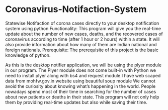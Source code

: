 # Coronavirus-Notifaction-System
Statewise Notifaction of corona cases directly to your desktop notification system using python
Functionality:
This program will give you the real-time update about the number of new cases, deaths, and the recovered cases of coronavirus according to time (after 1 hour or 2 hours) within a state. It will also provide information about how many of them are Indian national and foreign nationals.
Prerequisite: The prerequisite of this project is the basic knowledge of python.


 
As this is the desktop notifier application, we will be using the plyer module in our program.  The Plyer module does not come built-in with Python we need to install plyer along with bs4 and request module.I have web scaped data from mohfw.gov.in website using beautiful soup module
We cannot avoid the curiosity about knowing what’s happening in the world. People nowadays spend most of their time in searching for the number of cases about new patients or deaths in their state. This program will not only help them by providing real-time updates but also while saving their time.
